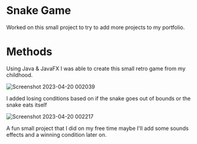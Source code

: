 # Snake Game
Worked on this small project to try to add more projects to my portfolio.

# Methods
Using Java & JavaFX I was able to create this small retro game from my childhood.

![Screenshot 2023-04-20 002039](https://user-images.githubusercontent.com/104357056/233203771-c646a42b-9820-4931-857f-3a65a68b34aa.png)

I added losing conditions based on if the snake goes out of bounds or the snake eats itself

![Screenshot 2023-04-20 002217](https://user-images.githubusercontent.com/104357056/233203830-5c5611a4-2144-43a0-b27c-b4e28a59ee6d.png)

A fun small project that I did on my free time maybe I'll add some sounds effects and a winning condition later on.
